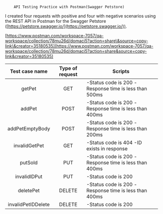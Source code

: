 		API Testing Practice with Postman(Swagger Petstore)

I created four requests with positive and four with negative scenarios using the REST API in Postman for the Swagger Petstore ([https://petstore.swagger.io/](https://petstore.swagger.io/)).

[https://www.postman.com/workspace-7057/qa-workspace/collection/78mu26d/domaci5?action=share\&source=copy-link\&creator=35180535](https://www.postman.com/workspace-7057/qa-workspace/collection/78mu26d/domaci5?action=share&source=copy-link&creator=35180535)

| Test case name | Type of request | Scripts |
| :---: | :---: | ----- |
| getPet | GET | \-Status code is 200  \-Response time is less       than 500ms |
| addPet | POST | \-Status code is 200  \-Response time is less       than 400ms |
| addPetEmptyBody | POST | \-Status code is 200 \-Response time is less than 200ms | AssertionError: expected 360 to be below 200 \-Should return 400 or validation error for empty body | AssertionError: expected 200 to be one of \[ 400, 422, 500 \]   |
| invalidGetPet | GET | \-Status code is 404 \-ID exists in response | AssertionError: expected { code: 1, type: 'error', …(1) } to have property 'id' |
| putSold | PUT | \-Status code is 200 \-Response time is less than 400ms  |
| invalidIDPut | PUT | \-Status code is 200 | AssertionError: expected response to have status code 200 but got 404 \-Body matches string | AssertionError: expected '{"code":1,"type":"error","message":"P…' to include 'string\_you\_want\_to\_search' \-Should return 400 for invalid ID type | AssertionError: expected response to have status code 400 but got 404  |
| deletePet | DELETE | \-Status code is 200 \-Response time is less than 400ms  |
| invalidPetIDDelete | DELETE | \-Status code is 200 | AssertionError: expected response to have status code 200 but got 404 \-Response time is less than 200ms | AssertionError: expected 498 to be below 200 \-Should return 400 for invalid ID type | AssertionError: expected response to have status code 400 but got 404  |

